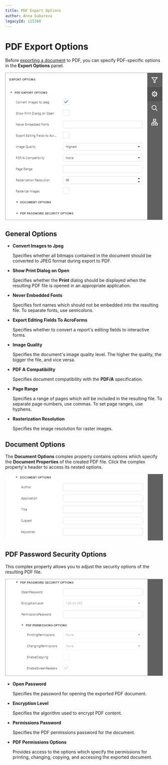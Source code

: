 ```yaml
---
title: PDF Export Options
author: Anna Gubareva
legacyId: 115380
---
```

# PDF Export Options
Before [exporting a document](export-a-document.md) to PDF, you can specify PDF-specific options in the **Export Options** panel.

![EUD_HTML5DV_PdfExportOptions](../../../images/img121802.png)

## General Options
* **Convert Images to Jpeg**
	
	Specifies whether all bitmaps contained in the document should be converted to JPEG format during export to PDF.
* **Show Print Dialog on Open**
	
	Specifies whether the **Print** dialog should be displayed when the resulting PDF file is opened in an appropriate application.
* **Never Embedded Fonts**
	
	Specifies font names which should not be embedded into the resulting file. To separate fonts, use semicolons.
* **Export Editing Fields To AcroForms**
	
	Specifies whether to convert a report's editing fields to interactive forms.

* **Image Quality**
	
	Specifies the document's image quality level. The higher the quality, the bigger the file, and vice versa.
* **PDF A Compatibility**
	
	Specifies document compatibility with the **PDF/A** specification.
* **Page Range**
	
	Specifies a range of pages which will be included in the resulting file. To separate page numbers, use commas. To set page ranges, use hyphens.
* **Rasterization Resolution**
	
	Specifies the image resolution for raster images.

## Document Options
The **Document Options** complex property contains options which specify the **Document Properties** of the created PDF file. Click the complex property's header to access its nested options.

![EUD_HTML5DV_PdfDocumentOptions](../../../images/img121803.png)

## PDF Password Security Options
This complex property allows you to adjust the security options of the resulting PDF file.

![EUD_HTML5DV_PdfSecurityOptions](../../../images/img121804.png)
* **Open Password**
	
	Specifies the password for opening the exported PDF document.
* **Encryption Level**
	
	Specifies the algorithm used to encrypt PDF content.
* **Permissions Password**
	
	Specifies the PDF permissions password for the document.
* **PDF Permissions Options**
	
	Provides access to the options which specify the permissions for printing, changing, copying, and accessing the exported document.